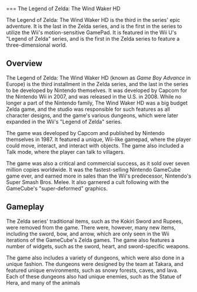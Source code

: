 
===
The Legend of Zelda: The Wind Waker HD

The Legend of Zelda: The Wind Waker HD is the third in the series' epic adventure. It is the last in the Zelda series, and is the first in the series to utilize the Wii's motion-sensitive GamePad. It is featured in the Wii U's "Legend of Zelda" series, and is the first in the Zelda series to feature a three-dimensional world.

## Overview

The Legend of Zelda: The Wind Waker HD (known as _Game Boy Advance_ in Europe) is the third installment in the Zelda series, and the last in the series to be developed by Nintendo themselves. It was developed by Capcom for the Nintendo Wii in 2007, and was released in the U.S. in 2008. While no longer a part of the Nintendo family, The Wind Waker HD was a big budget Zelda game, and the studio was responsible for such features as all character designs, and the game's various dungeons, which were later expanded in the Wii's "Legend of Zelda" series.

The game was developed by Capcom and published by Nintendo themselves in 1987. It featured a unique, Wii-like gamepad, where the player could move, interact, and interact with objects. The game also included a Talk mode, where the player can talk to villagers.

The game was also a critical and commercial success, as it sold over seven million copies worldwide. It was the fastest-selling Nintendo GameCube game ever, and earned more in sales than the Wii's predecessor, Nintendo's Super Smash Bros. Melee. It also garnered a cult following with the GameCube's "super-deformed" graphics.

## Gameplay

The Zelda series' traditional items, such as the Kokiri Sword and Rupees, were removed from the game. There were, however, many new items, including the sword, bow, and arrow, which are only seen in the Wii iterations of the GameCube's Zelda games. The game also features a number of widgets, such as the sword, heart, and sword-specific weapons.

The game also includes a variety of dungeons, which were also done in a unique fashion. The dungeons were designed by the team at Takara, and featured unique environments, such as snowy forests, caves, and lava. Each of these dungeons also had unique enemies, such as the Statue of Hera, and many of the animals
